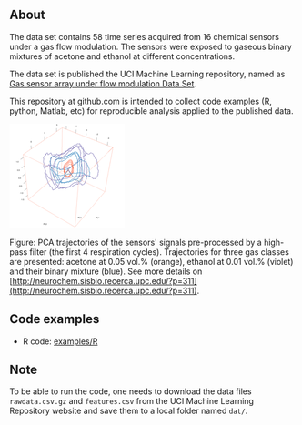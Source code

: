 ## About

The data set contains 58 time series acquired from 16 chemical sensors under a gas flow modulation. The sensors were exposed to gaseous binary mixtures of acetone and ethanol at different concentrations.

The data set is published the UCI Machine Learning repository, named as [Gas sensor array under flow modulation Data Set](https://archive.ics.uci.edu/ml/datasets/Gas+sensor+array+under+flow+modulation). 

This repository at github.com is intended to collect code examples (R, python, Matlab, etc)
for reproducible analysis applied to the published data.


![](figures/trajectories-small.png)

Figure: PCA trajectories of the sensors' signals pre-processed by a high-pass filter (the first 4 respiration cycles). Trajectories for three gas classes are presented: acetone at 0.05 vol.% (orange), ethanol at 0.01 vol.% (violet) and their binary mixture (blue). See more details on [http://neurochem.sisbio.recerca.upc.edu/?p=311](http://neurochem.sisbio.recerca.upc.edu/?p=311).

## Code examples

* R code: [examples/R](examples/R)

## Note

To be able to run the code, one needs to download the data files `rawdata.csv.gz` and `features.csv` from the UCI Machine Learning Repository website and save them to a local folder named `dat/`.
